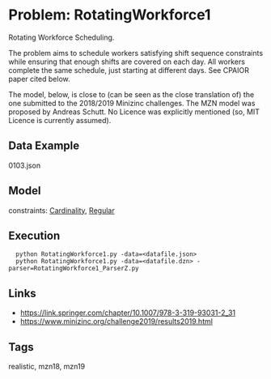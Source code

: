 # Problem: RotatingWorkforce1

Rotating Workforce Scheduling.

The problem aims to schedule workers satisfying shift sequence constraints while ensuring that enough shifts are covered on each day.
All workers complete the same schedule, just starting at different days.
See CPAIOR paper cited below.

The model, below, is close to (can be seen as the close translation of) the one submitted to the 2018/2019 Minizinc challenges.
The MZN model was proposed by Andreas Schutt.
No Licence was explicitly mentioned (so, MIT Licence is currently assumed).

## Data Example
  0103.json

## Model
  constraints: [Cardinality](https://pycsp.org/documentation/constraints/Cardinality), [Regular](https://pycsp.org/documentation/constraints/Regular)

## Execution
```
  python RotatingWorkforce1.py -data=<datafile.json>
  python RotatingWorkforce1.py -data=<datafile.dzn> -parser=RotatingWorkforce1_ParserZ.py
```

## Links
  - https://link.springer.com/chapter/10.1007/978-3-319-93031-2_31
  - https://www.minizinc.org/challenge2019/results2019.html

## Tags
  realistic, mzn18, mzn19
